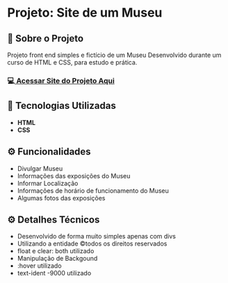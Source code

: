 <h1>Projeto: Site de um Museu</h1>

<h2>📌 Sobre o Projeto</h2>
<p>Projeto front end simples e fictício de um Museu Desenvolvido durante um curso de HTML e CSS, para estudo e prática.</p>

<h3>💻<a href="https://deangelleses.github.io/site_museu-HTML-CSS/" target="_blank"> Acessar Site do Projeto Aqui</a></h3>

<h2>🚀 Tecnologias Utilizadas</h2>
<ul>
  <li><b>HTML</b></li>
  <li><b>CSS</b></li>
</ul>

<h2>⚙️ Funcionalidades</h2>
<ul>
  <li>Divulgar Museu</li>
  <li>Informações das exposições do Museu</li>
  <li>Informar Localização</li>
  <li>Informações de horário de funcionamento do Museu</li>
  <li>Algumas fotos das exposições</li>
</ul>

<h2>⚙️ Detalhes Técnicos</h2>
<ul>
  <li>Desenvolvido de forma muito simples apenas com divs</li>
  <li>Utilizando a entidade &copy;todos os direitos reservados</li>
  <li>float e clear: both utilizado</li>
  <li>Manipulação de Backgound</li>
  <li>:hover utilizado</li>
  <li>text-ident -9000 utilizado</li>
</ul>
